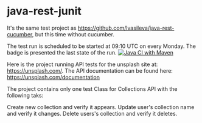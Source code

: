# java-rest-junit

It's the same test project as https://github.com/lvasileva/java-rest-cucumber, but this time without cucumber.

The test run is scheduled to be started at 09:10 UTC on every Monday. The badge is presented the last state of the run. [![Java CI with Maven](https://github.com/lvasileva/java-rest-junit/actions/workflows/maven.yml/badge.svg?branch=main)](https://github.com/lvasileva/java-rest-junit/actions/workflows/maven.yml)

Here is the project running API tests for the unsplash site at: https://unsplash.com/. The API documentation can be found here: https://unsplash.com/documentation

The project contains only one test Class for Collections API with the following taks:

Create new collection and verify it appears.
Update user's collection name and verify it changes.
Delete users's collection and verify it deletes.
